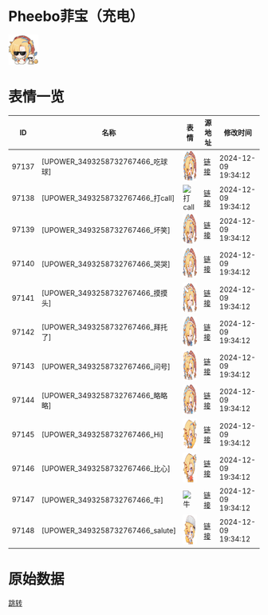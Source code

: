 # Pheebo菲宝（充电）

<img src="./cover.png" height="60" alt="cover" />

# 表情一览

|ID|名称|表情|源地址|修改时间|
|----|----|----|----|----|
|97137|[UPOWER_3493258732767466_吃球球]|<img src="./pic/097137_%5BUPOWER_3493258732767466_吃球球%5D.png" height="60" alt="吃球球"/>|[链接](https://i0.hdslb.com/bfs/garb/918b536f62b5001fa9f96e9c9d389708e5049957.png)|2024-12-09 19:34:12|
|97138|[UPOWER_3493258732767466_打call]|<img src="./pic/097138_%5BUPOWER_3493258732767466_打call%5D.png" height="60" alt="打call"/>|[链接](https://i0.hdslb.com/bfs/garb/dac7e85ecb0c0d91c4e56538fb42ac11d8b3a522.png)|2024-12-09 19:34:12|
|97139|[UPOWER_3493258732767466_坏笑]|<img src="./pic/097139_%5BUPOWER_3493258732767466_坏笑%5D.png" height="60" alt="坏笑"/>|[链接](https://i0.hdslb.com/bfs/garb/5e3b60dd56038f08547f7a1650337d335abaaef9.png)|2024-12-09 19:34:12|
|97140|[UPOWER_3493258732767466_哭哭]|<img src="./pic/097140_%5BUPOWER_3493258732767466_哭哭%5D.png" height="60" alt="哭哭"/>|[链接](https://i0.hdslb.com/bfs/garb/46fb00b84e5b44e6e1627663db64f188f43ad6f0.png)|2024-12-09 19:34:12|
|97141|[UPOWER_3493258732767466_摸摸头]|<img src="./pic/097141_%5BUPOWER_3493258732767466_摸摸头%5D.png" height="60" alt="摸摸头"/>|[链接](https://i0.hdslb.com/bfs/garb/f571e9b56c61c1d4b531c65f7dc9a8eb004df47b.png)|2024-12-09 19:34:12|
|97142|[UPOWER_3493258732767466_拜托了]|<img src="./pic/097142_%5BUPOWER_3493258732767466_拜托了%5D.png" height="60" alt="拜托了"/>|[链接](https://i0.hdslb.com/bfs/garb/31f5c898f4f911ffe7b9c64de21f06662a1de74b.png)|2024-12-09 19:34:12|
|97143|[UPOWER_3493258732767466_问号]|<img src="./pic/097143_%5BUPOWER_3493258732767466_问号%5D.png" height="60" alt="问号"/>|[链接](https://i0.hdslb.com/bfs/garb/ceb12cc866c33e9ab0741eaaf91bea95265f8531.png)|2024-12-09 19:34:12|
|97144|[UPOWER_3493258732767466_略略略]|<img src="./pic/097144_%5BUPOWER_3493258732767466_略略略%5D.png" height="60" alt="略略略"/>|[链接](https://i0.hdslb.com/bfs/garb/dc0c8f82684a05b074a0c7c3650d43c3efc9ccc7.png)|2024-12-09 19:34:12|
|97145|[UPOWER_3493258732767466_Hi]|<img src="./pic/097145_%5BUPOWER_3493258732767466_Hi%5D.png" height="60" alt="Hi"/>|[链接](https://i0.hdslb.com/bfs/garb/8c767368dff9acb2256f838009d69e8c8f09e899.png)|2024-12-09 19:34:12|
|97146|[UPOWER_3493258732767466_比心]|<img src="./pic/097146_%5BUPOWER_3493258732767466_比心%5D.png" height="60" alt="比心"/>|[链接](https://i0.hdslb.com/bfs/garb/e3df317ade95e899293a3042232e54a4315bcdef.png)|2024-12-09 19:34:12|
|97147|[UPOWER_3493258732767466_牛]|<img src="./pic/097147_%5BUPOWER_3493258732767466_牛%5D.png" height="60" alt="牛"/>|[链接](https://i0.hdslb.com/bfs/garb/6f05c738e4140b8147e8fc83a52efc8e731d953c.png)|2024-12-09 19:34:12|
|97148|[UPOWER_3493258732767466_salute]|<img src="./pic/097148_%5BUPOWER_3493258732767466_salute%5D.png" height="60" alt="salute"/>|[链接](https://i0.hdslb.com/bfs/garb/541889ee81e50aaa06f1461a76754b551e8cc27f.png)|2024-12-09 19:34:12|

# 原始数据

[跳转](./raw.json)

